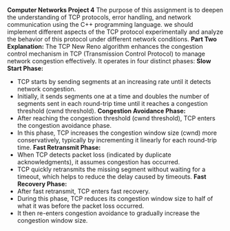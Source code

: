**Computer Networks Project 4**
The purpose of this assignment is to deepen the understanding of TCP protocols, error handling, and network communication using the C++ programming language. we should implement different aspects of the TCP protocol experimentally and analyze the behavior of this protocol under different network conditions.
**Part Two Explanation:**
The TCP New Reno algorithm enhances the congestion control mechanism in TCP (Transmission Control Protocol) to manage network congestion effectively. It operates in four distinct phases:
**Slow Start Phase:**
- TCP starts by sending segments at an increasing rate until it detects network congestion.
- Initially, it sends segments one at a time and doubles the number of segments sent in each round-trip time until it reaches a congestion threshold (cwnd threshold).
**Congestion Avoidance Phase:**
- After reaching the congestion threshold (cwnd threshold), TCP enters the congestion avoidance phase.
- In this phase, TCP increases the congestion window size (cwnd) more conservatively, typically by incrementing it linearly for each round-trip time.
**Fast Retransmit Phase:**
- When TCP detects packet loss (indicated by duplicate acknowledgments), it assumes congestion has occurred.
- TCP quickly retransmits the missing segment without waiting for a timeout, which helps to reduce the delay caused by timeouts.
**Fast Recovery Phase:**
- After fast retransmit, TCP enters fast recovery.
- During this phase, TCP reduces its congestion window size to half of what it was before the packet loss occurred.
- It then re-enters congestion avoidance to gradually increase the congestion window size.
